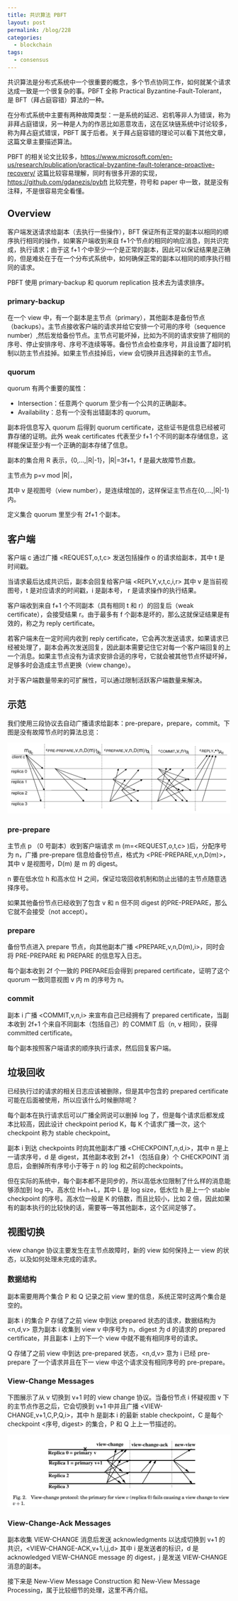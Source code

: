```yaml
---
title: 共识算法 PBFT
layout: post
permalink: /blog/228
categories:
  - blockchain
tags:
  - consensus
---
```


共识算法是分布式系统中一个很重要的概念，多个节点协同工作，如何就某个请求达成一致是一个很复杂的事。PBFT 全称 Practical Byzantine-Fault-Tolerant，是 BFT（拜占庭容错）算法的一种。

在分布式系统中主要有两种故障类型：一是系统的延迟、宕机等非人为错误，称为非拜占庭错误，另一种是人为的作恶比如恶意攻击，这在区块链系统中讨论较多，称为拜占庭式错误，PBFT 属于后者。关于拜占庭容错的理论可以看下其他文章，这篇文章主要描述算法。

PBFT 的相关论文比较多，<https://www.microsoft.com/en-us/research/publication/practical-byzantine-fault-tolerance-proactive-recovery/> 这篇比较容易理解，同时有很多开源的实现，<https://github.com/gdanezis/pybft> 比较完整，符号和 paper 中一致，就是没有注释，不是很容易完全看懂。

## Overview

客户端发送请求给副本（去执行一些操作），BFT 保证所有正常的副本以相同的顺序执行相同的操作，如果客户端收到来自 f+1个节点的相同的响应消息，则共识完成，执行请求；由于这 f+1 个中至少一个是正常的副本，因此可以保证结果是正确的，但是难处在于在一个分布式系统中，如何确保正常的副本以相同的顺序执行相同的请求。

PBFT 使用 primary-backup 和 quorum replication 技术去为请求排序。

### primary-backup

在一个 view 中，有一个副本是主节点（primary），其他副本是备份节点（backups）。主节点接收客户端的请求并给它安排一个可用的序号（sequence number）,然后发给备份节点。主节点可能坏掉，比如为不同的请求安排了相同的序号、停止安排序号、序号不连续等等。备份节点会检查序号，并且设置了超时机制以防主节点挂掉。如果主节点挂掉后，view 会切换并且选择新的主节点。

### quorum

quorum 有两个重要的属性：

- Intersection：任意两个 quorum 至少有一个公共的正确副本。
- Availability：总有一个没有出错副本的 quorum。

副本将信息写入 quorum 后得到 quorum certificate，这些证书是信息已经被可靠存储的证明。此外 weak certiﬁcates 代表至少 f+1 个不同的副本存储信息，这样能保证至少有一个正确的副本存储了信息。

副本的集合用 R 表示，{0,...,|R|-1}，|R|=3f+1，f 是最大故障节点数。

主节点为 p=v mod |R|，

其中 v 是视图号（view number），是连续增加的，这样保证主节点在{0,...,|R|-1}内。

定义集合 quorum 里至少有 2f+1 个副本。

## 客户端

客户端 c 通过广播 <REQUEST,o,t,c> 发送包括操作 o 的请求给副本，其中 t 是时间戳。

当请求最后达成共识后，副本会回复给客户端 <REPLY,v,t,c,i,r> 其中 v 是当前视图号，t 是对应请求的时间戳，i 是副本号， r 是请求操作的执行结果。

客户端收到来自 f+1 个不同副本（具有相同 t 和 r）的回复后（weak certificate），会接受结果 r。由于最多有 f 个副本是坏的，那么这就保证结果是有效的，称之为 reply certiﬁcate。

若客户端未在一定时间内收到 reply certiﬁcate，它会再次发送请求，如果请求已经被处理了，副本会再次发送回复，因此副本需要记住它对每一个客户端回复的上一个消息。如果主节点没有为请求安排合适的序号，它就会被其他节点怀疑坏掉，足够多时会造成主节点更换（view change）。

对于客户端数量带来的可扩展性，可以通过限制活跃客户端数量来解决。

## 示范

我们使用三段协议去自动广播请求给副本：pre-prepare，prepare，commit。下图是没有故障节点时的算法总览：

![](../img/228_algo.png)

### pre-prepare

主节点 p （0 号副本）收到客户端请求 m (m=<REQUEST,o,t,c> )后，分配序号为 n，广播 pre-prepare 信息给备份节点，格式为 <PRE-PREPARE,v,n,D(m)>，其中 v 是视图号，D(m) 是 m 的 digest。

n 要在低水位 h 和高水位 H 之间，保证垃圾回收机制和防止出错的主节点随意选择序号。

如果其他备份节点已经收到了包含 v 和 n 但不同 digest 的PRE-PREPARE，那么它就不会接受（not accept）。

### prepare

备份节点进入 prepare 节点，向其他副本广播 <PREPARE,v,n,D(m),i>，同时会将 PRE-PREPARE 和 PREPARE 的信息写入日志。

每个副本收到 2f 个一致的 PREPARE后会得到 prepared certificate，证明了这个 quorum 一致同意视图 v 内 m 的序号为 n。

### commit

副本 i 广播 <COMMIT,v,n,i> 来宣布自己已经拥有了 prepared certificate，当副本收到 2f+1 个来自不同副本（包括自己）的 COMMIT 后（n, v 相同），获得 committed certificate。

每个副本按照客户端请求的顺序执行请求，然后回复客户端。

## 垃圾回收

已经执行过的请求的相关日志应该被删除，但是其中包含的 prepared certificate 可能在后面被使用，所以应该什么时候删除呢？

每个副本在执行请求后可以广播全网说可以删掉 log 了，但是每个请求后都发成本比较高，因此设计 checkpoint period K，每 K 个请求广播一次，这个 checkpoint 称为 stable checkpoint。

副本 i 到达 checkpoints 时向其他副本广播 <CHECKPOINT,n,d,i>，其中 n 是上一请求序号，d 是 digest，其他副本收到 2f+1 （包括自身）个 CHECKPOINT 消息后，会删掉所有序号小于等于 n 的 log 和之前的checkpoints。

但在实际的系统中，每个副本都不是同步的，所以高低水位限制了什么样的消息能够添加到 log 中。高水位 H=h+L，其中 L 是 log size，低水位 h 是上一个 stable checkpoint 的序号。高水位一般是 K 的倍数，而且比较小，比如 2 倍，因此如果有的副本执行的比较快的话，需要等一等其他副本，这个区间足够了。

## 视图切换

view change 协议主要发生在主节点故障时，新的 view 如何保持上一 view 的状态，以及如何处理未完成的请求。

### 数据结构

副本需要用两个集合 P 和 Q 记录之前 view 里的信息，系统正常时这两个集合是空的。

副本 i 的集合 P 存储了之前 view 中到达 prepared 状态的请求，数据结构为 <n,d,v> 意为副本 i 收集到 view v 中序号为 n，digest 为 d 的请求的 prepared certificate，并且副本 i 上的下一个 view 中就不能有相同序号的请求。

Q 存储了之前 view 中到达 pre-prepared 状态，<n,d,v> 意为 i 已经 pre-prepare 了一个请求并且在下一 view 中这个请求没有相同序号的 pre-prepare。

### View-Change Messages

下图展示了从 v 切换到 v+1 时的 view change 协议。当备份节点 i 怀疑视图 v 下的主节点作恶之后，它会切换到 v+1 中并且广播 <VIEW-CHANGE,v+1,C,P,Q,i>，其中 h 是副本 i 的最新 stable checkpoint，C 是每个 checkpoint <序号, digest> 的集合，P 和 Q 上上一节描述的。

![](../img/228_view_change.png)

### View-Change-Ack Messages

副本收集 VIEW-CHANGE 消息后发送 acknowledgments 以达成切换到 v+1 的共识，<VIEW-CHANGE-ACK,v+1,i,j,d> 其中 i 是发送者的标识，d 是acknowledged VIEW-CHANGE message 的 digest，j 是发送 VIEW-CHANGE 消息的副本。

接下来是 New-View Message Construction 和 New-View Message Processing，属于比较细节的处理，这里不再介绍。